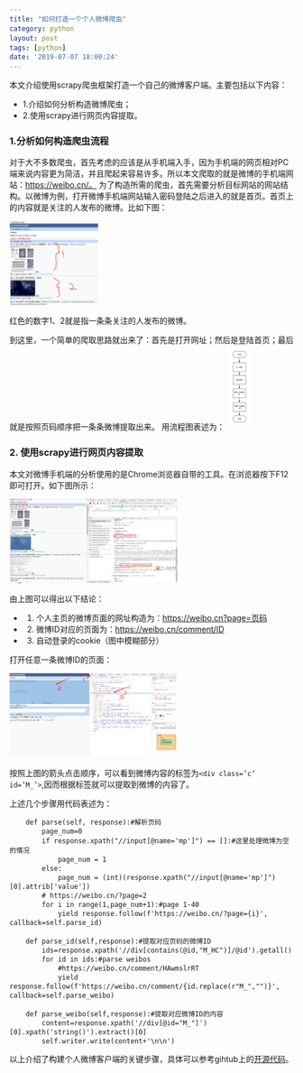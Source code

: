 ```yaml
---
title: "如何打造一个个人微博爬虫"
category: python
layout: post
tags: [python]
date: '2019-07-07 18:00:24'
---
```


本文介绍使用scrapy爬虫框架打造一个自己的微博客户端。主要包括以下内容：

- 1.介绍如何分析构造微博爬虫；
- 2.使用scrapy进行网页内容提取。

### 1.分析如何构造爬虫流程

对于大不多数爬虫，首先考虑的应该是从手机端入手，因为手机端的网页相对PC端来说内容更为简洁，并且爬起来容易许多。所以本文爬取的就是微博的手机端网站：https://weibo.cn/。
为了构造所需的爬虫，首先需要分析目标网站的网站结构。以微博为例，打开微博手机端网站输入密码登陆之后进入的就是首页。首页上的内容就是关注的人发布的微博。比如下图：

<img src="/imgs/weibo_1.png" alt="Smiley face" height="150">

红色的数字1、2就是指一条条关注的人发布的微博。

到这里，一个简单的爬取思路就出来了：首先是打开网址；然后是登陆首页；最后就是按照页码顺序把一条条微博提取出来。
用流程图表述为：
  <img src="/imgs/weibo_2.png" alt="Smiley face" height="150">

### 2.	使用scrapy进行网页内容提取
本文对微博手机端的分析使用的是Chrome浏览器自带的工具。在浏览器按下F12即可打开。如下图所示：

 <img src="/imgs/weibo_3.png" alt="Smiley face" height="150">

由上图可以得出以下结论：

- 1.	个人主页的微博页面的网址构造为：https://weibo.cn?page=页码
- 2.	微博ID对应的页面为：https://weibo.cn/comment/ID
- 3.	自动登录的cookie（图中模糊部分）

打开任意一条微博ID的页面：

 <img src="/imgs/weibo_4.png" alt="Smiley face" height="150">

按照上图的箭头点击顺序，可以看到微博内容的标签为```<div class=’c’ id=’M_’>```,因而根据标签就可以提取到微博的内容了。

上述几个步骤用代码表述为：
```
    def parse(self, response):#解析页码
        page_num=0
        if response.xpath("//input[@name='mp']") == []:#这里处理微博为空的情况
            page_num = 1
        else:
            page_num = (int)(response.xpath("//input[@name='mp']")[0].attrib['value'])
        # https://weibo.cn/?page=2
        for i in range(1,page_num+1):#page 1-40
            yield response.follow(f'https://weibo.cn/?page={i}', callback=self.parse_id)

    def parse_id(self,response):#提取对应页码的微博ID
        ids=response.xpath('//div[contains(@id,"M_HC")]/@id').getall()
        for id in ids:#parse weibos
            #https://weibo.cn/comment/HAwmslrRT
            yield response.follow(f'https://weibo.cn/comment/{id.replace(r"M_","")}', callback=self.parse_weibo)

    def parse_weibo(self,response):#提取对应微博ID的内容
        content=response.xpath('//div[@id="M_"]')[0].xpath('string()').extract()[0]
        self.writer.write(content+'\n\n')
```
以上介绍了构建个人微博客户端的关键步骤，具体可以参考gihtub上的[开源代码](https://github.com/lixiang0/weibo)。
